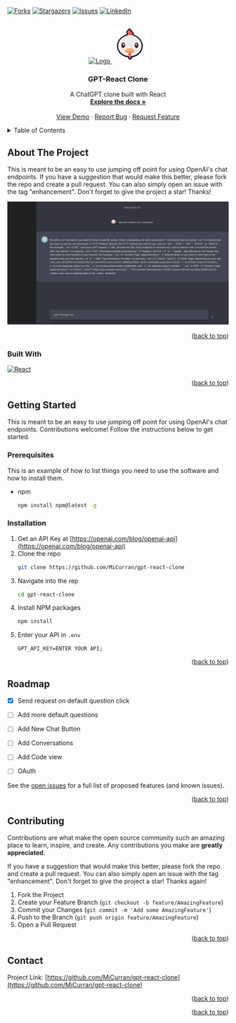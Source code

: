 <a name="readme-top"></a>

<!-- PROJECT SHIELDS -->
<!--
*** I'm using markdown "reference style" links for readability.
*** Reference links are enclosed in brackets [ ] instead of parentheses ( ).
*** See the bottom of this document for the declaration of the reference variables
*** for contributors-url, forks-url, etc. This is an optional, concise syntax you may use.
*** https://www.markdownguide.org/basic-syntax/#reference-style-links
-->
<!-- [![Contributors][contributors-shield]][contributors-url]
 -->
[![Forks][forks-shield]][forks-url]
[![Stargazers][stars-shield]][stars-url]
[![Issues][issues-shield]][issues-url]
[![LinkedIn][linkedin-shield]][linkedin-url]

<!-- PROJECT LOGO -->
<br />
<div align="center">
  <a href="https://github.com/micurran/gpt-react-clone">
    <img src="https://upload.wikimedia.org/wikipedia/commons/thumb/0/04/ChatGPT_logo.svg/800px-ChatGPT_logo.svg.png" alt="Logo" width="80" height="80">
  </a>
  <a href="https://github.com/micurran/gpt-react-clone">
    <img src=".github/images/logo.png" alt="Logo" width="80" height="80">
  </a>
  <h3 align="center">GPT-React Clone</h3>

  <p align="center">
    A ChatGPT clone built with React
    <br />
    <a href="https://github.com/MiCurran/gpt-react-clone"><strong>Explore the docs »</strong></a>
    <br />
    <br />
    <a href="https://gpt-react-clone.vercel.app/">View Demo</a>
    ·
    <a href="https://github.com/MiCurran/gpt-react-clone/issues">Report Bug</a>
    ·
    <a href="https://github.com/MiCurran/gpt-react-clone/issues">Request Feature</a>
  </p>
</div>



<!-- TABLE OF CONTENTS -->
<details>
  <summary>Table of Contents</summary>
  <ol>
    <li>
      <a href="#about-the-project">About The Project</a>
      <ul>
        <li><a href="#built-with">Built With</a></li>
      </ul>
    </li>
    <li>
      <a href="#getting-started">Getting Started</a>
      <ul>
        <li><a href="#prerequisites">Prerequisites</a></li>
        <li><a href="#installation">Installation</a></li>
      </ul>
    </li>
    <li><a href="#roadmap">Roadmap</a></li>
    <li><a href="#contributing">Contributing</a></li>
    <li><a href="#contact">Contact</a></li>
  </ol>
</details>



<!-- ABOUT THE PROJECT -->
## About The Project
<p>This is meant to be an easy to use jumping off point for using OpenAI's chat endpoints.
If you have a suggestion that would make this better, please fork the repo and create a pull request. You can also simply open an issue with the tag "enhancement". Don't forget to give the project a star! Thanks!
</p>
<img src=".github/images/screenshot.png" alt="Screenshot">  

<p align="right">(<a href="#readme-top">back to top</a>)</p>



### Built With


[![React][React.js]][React-url]

<p align="right">(<a href="#readme-top">back to top</a>)</p>



<!-- GETTING STARTED -->
## Getting Started

This is meant to be an easy to use jumping off point for using OpenAI's chat endpoints.  Contributions welcome!
Follow the instructions below to get started.

### Prerequisites

This is an example of how to list things you need to use the software and how to install them.
* npm
  ```sh
  npm install npm@latest -g
  ```

### Installation

1. Get an API Key at [https://openai.com/blog/openai-api](https://openai.com/blog/openai-api)
2. Clone the repo
   ```sh
   git clone https://github.com/MiCurran/gpt-react-clone
   ```
3. Navigate into the rep
   ```sh
   cd gpt-react-clone
   ```
4. Install NPM packages
   ```sh
   npm install
   ```
5. Enter your API in `.env`
   ```
   GPT_API_KEY=ENTER YOUR API;
   ```

<p align="right">(<a href="#readme-top">back to top</a>)</p>


<!-- ROADMAP -->
## Roadmap

- [x] Send request on default question click
- [ ] Add more default questions
- [ ] Add New Chat Button
- [ ] Add Conversations
- [ ] Add Code view
- [ ] OAuth


See the [open issues](https://github.com/MiCurran/gpt-react-clone/issues) for a full list of proposed features (and known issues).

<p align="right">(<a href="#readme-top">back to top</a>)</p>



<!-- CONTRIBUTING -->
## Contributing

Contributions are what make the open source community such an amazing place to learn, inspire, and create. Any contributions you make are **greatly appreciated**.

If you have a suggestion that would make this better, please fork the repo and create a pull request. You can also simply open an issue with the tag "enhancement".
Don't forget to give the project a star! Thanks again!

1. Fork the Project
2. Create your Feature Branch (`git checkout -b feature/AmazingFeature`)
3. Commit your Changes (`git commit -m 'Add some AmazingFeature'`)
4. Push to the Branch (`git push origin feature/AmazingFeature`)
5. Open a Pull Request

<p align="right">(<a href="#readme-top">back to top</a>)</p>




<!-- CONTACT -->
## Contact


Project Link: [https://github.com/MiCurran/gpt-react-clone](https://github.com/MiCurran/gpt-react-clone)

<p align="right">(<a href="#readme-top">back to top</a>)</p>


<!-- Use this space to list resources you find helpful and would like to give credit to. I've included a few of my favorites to kick things off!

* [Choose an Open Source License](https://choosealicense.com)
* [GitHub Emoji Cheat Sheet](https://www.webpagefx.com/tools/emoji-cheat-sheet)
* [Malven's Flexbox Cheatsheet](https://flexbox.malven.co/)
* [Malven's Grid Cheatsheet](https://grid.malven.co/)
* [Img Shields](https://shields.io)
* [GitHub Pages](https://pages.github.com)
* [Font Awesome](https://fontawesome.com)
* [React Icons](https://react-icons.github.io/react-icons/search) -->

<p align="right">(<a href="#readme-top">back to top</a>)</p>



<!-- MARKDOWN LINKS & IMAGES -->
<!-- https://www.markdownguide.org/basic-syntax/#reference-style-links -->
[contributors-shield]: https://img.shields.io/github/contributors/MiCurran/Best-README-Template.svg?style=for-the-badge
[contributors-url]: https://github.com/MiCurran/gpt-react-clone/contributors
[forks-shield]: https://img.shields.io/github/forks/MiCurran/Best-README-Template.svg?style=for-the-badge
[forks-url]: https://github.com/MiCurran/gpt-react-clonenetwork/members
[stars-shield]: https://img.shields.io/github/stars/MiCurran/Best-README-Template.svg?style=for-the-badge
[stars-url]: https://github.com/MiCurran/gpt-react-clonestargazers
[issues-shield]: https://img.shields.io/github/issues/MiCurran/Best-README-Template.svg?style=for-the-badge
[issues-url]: https://github.com/MiCurran/gpt-react-cloneissues
[license-shield]: https://img.shields.io/github/license/MiCurran/Best-README-Template.svg?style=for-the-badge
[license-url]: https://github.com/MiCurran/gpt-react-cloneblob/master/LICENSE.txt
[linkedin-shield]: https://img.shields.io/badge/-LinkedIn-black.svg?style=for-the-badge&logo=linkedin&colorB=555
[linkedin-url]: https://linkedin.com/in/MiCurran
[product-screenshot]: images/screenshot.png
[Next.js]: https://img.shields.io/badge/next.js-000000?style=for-the-badge&logo=nextdotjs&logoColor=white
[Next-url]: https://nextjs.org/
[React.js]: https://img.shields.io/badge/React-20232A?style=for-the-badge&logo=react&logoColor=61DAFB
[React-url]: https://reactjs.org/
[Vue.js]: https://img.shields.io/badge/Vue.js-35495E?style=for-the-badge&logo=vuedotjs&logoColor=4FC08D
[Vue-url]: https://vuejs.org/
[Angular.io]: https://img.shields.io/badge/Angular-DD0031?style=for-the-badge&logo=angular&logoColor=white
[Angular-url]: https://angular.io/
[Svelte.dev]: https://img.shields.io/badge/Svelte-4A4A55?style=for-the-badge&logo=svelte&logoColor=FF3E00
[Svelte-url]: https://svelte.dev/
[Laravel.com]: https://img.shields.io/badge/Laravel-FF2D20?style=for-the-badge&logo=laravel&logoColor=white
[Laravel-url]: https://laravel.com
[Bootstrap.com]: https://img.shields.io/badge/Bootstrap-563D7C?style=for-the-badge&logo=bootstrap&logoColor=white
[Bootstrap-url]: https://getbootstrap.com
[JQuery.com]: https://img.shields.io/badge/jQuery-0769AD?style=for-the-badge&logo=jquery&logoColor=white
[JQuery-url]: https://jquery.com 